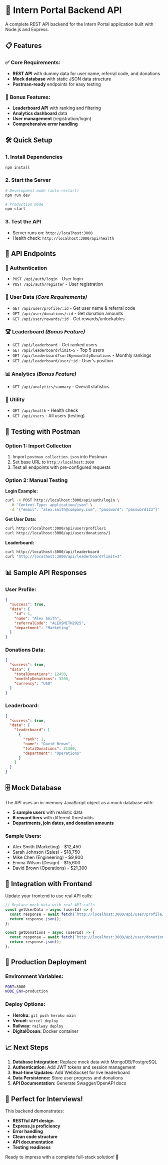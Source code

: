 # 🚀 Intern Portal Backend API

A complete REST API backend for the Intern Portal application built with Node.js and Express.

## 📋 Features

### ✅ **Core Requirements:**
- **REST API** with dummy data for user name, referral code, and donations
- **Mock database** with static JSON data structure
- **Postman-ready** endpoints for easy testing

### 🎁 **Bonus Features:**
- **Leaderboard API** with ranking and filtering
- **Analytics dashboard** data
- **User management** (registration/login)
- **Comprehensive error handling**

## 🛠️ Quick Setup

### 1. **Install Dependencies**
```bash
npm install
```

### 2. **Start the Server**
```bash
# Development mode (auto-restart)
npm run dev

# Production mode
npm start
```

### 3. **Test the API**
- Server runs on: `http://localhost:3000`
- Health check: `http://localhost:3000/api/health`

## 📡 API Endpoints

### 🔐 **Authentication**
- `POST /api/auth/login` - User login
- `POST /api/auth/register` - User registration

### 👤 **User Data** *(Core Requirements)*
- `GET /api/user/profile/:id` - Get user name & referral code
- `GET /api/user/donations/:id` - Get donation amounts
- `GET /api/user/rewards/:id` - Get rewards/unlockables

### 🏆 **Leaderboard** *(Bonus Feature)*
- `GET /api/leaderboard` - Get ranked users
- `GET /api/leaderboard?limit=5` - Top 5 users
- `GET /api/leaderboard?sortBy=monthlyDonations` - Monthly rankings
- `GET /api/leaderboard/user/:id` - User's position

### 📊 **Analytics** *(Bonus Feature)*
- `GET /api/analytics/summary` - Overall statistics

### 🔧 **Utility**
- `GET /api/health` - Health check
- `GET /api/users` - All users (testing)

## 📮 Testing with Postman

### **Option 1: Import Collection**
1. Import `postman_collection.json` into Postman
2. Set base URL to `http://localhost:3000`
3. Test all endpoints with pre-configured requests

### **Option 2: Manual Testing**

**Login Example:**
```bash
curl -X POST http://localhost:3000/api/auth/login \
  -H "Content-Type: application/json" \
  -d '{"email": "alex.smith@company.com", "password": "password123"}'
```

**Get User Data:**
```bash
curl http://localhost:3000/api/user/profile/1
curl http://localhost:3000/api/user/donations/1
```

**Leaderboard:**
```bash
curl http://localhost:3000/api/leaderboard
curl "http://localhost:3000/api/leaderboard?limit=3"
```

## 📊 Sample API Responses

### **User Profile:**
```json
{
  "success": true,
  "data": {
    "id": 1,
    "name": "Alex Smith",
    "referralCode": "ALEXSMITH2025",
    "department": "Marketing"
  }
}
```

### **Donations Data:**
```json
{
  "success": true,
  "data": {
    "totalDonations": 12450,
    "monthlyDonations": 3200,
    "currency": "USD"
  }
}
```

### **Leaderboard:**
```json
{
  "success": true,
  "data": {
    "leaderboard": [
      {
        "rank": 1,
        "name": "David Brown",
        "totalDonations": 21300,
        "department": "Operations"
      }
    ]
  }
}
```

## 🗄️ Mock Database

The API uses an in-memory JavaScript object as a mock database with:
- **5 sample users** with realistic data
- **6 reward tiers** with different thresholds
- **Departments, join dates, and donation amounts**

### Sample Users:
- Alex Smith (Marketing) - $12,450
- Sarah Johnson (Sales) - $18,750  
- Mike Chen (Engineering) - $9,800
- Emma Wilson (Design) - $15,600
- David Brown (Operations) - $21,300

## 🔄 Integration with Frontend

Update your frontend to use real API calls:

```javascript
// Replace mock data with real API calls
const getUserData = async (userId) => {
  const response = await fetch(`http://localhost:3000/api/user/profile/${userId}`);
  return response.json();
};

const getDonations = async (userId) => {
  const response = await fetch(`http://localhost:3000/api/user/donations/${userId}`);
  return response.json();
};
```

## 🚀 Production Deployment

### **Environment Variables:**
```bash
PORT=3000
NODE_ENV=production
```

### **Deploy Options:**
- **Heroku:** `git push heroku main`
- **Vercel:** `vercel deploy`
- **Railway:** `railway deploy`
- **DigitalOcean:** Docker container

## 📈 Next Steps

1. **Database Integration:** Replace mock data with MongoDB/PostgreSQL
2. **Authentication:** Add JWT tokens and session management
3. **Real-time Updates:** Add WebSocket for live leaderboard
4. **Data Persistence:** Store user progress and donations
5. **API Documentation:** Generate Swagger/OpenAPI docs

## 🎯 Perfect for Interviews!

This backend demonstrates:
- **RESTful API design**
- **Express.js proficiency** 
- **Error handling**
- **Clean code structure**
- **API documentation**
- **Testing readiness**

Ready to impress with a complete full-stack solution! 🌟
